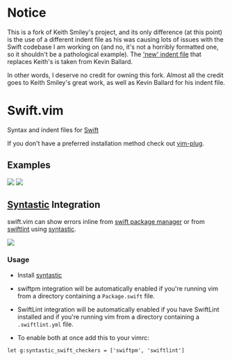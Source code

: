 # Notice

This is a fork of Keith Smiley's project, and its only difference (at
this point) is the use of a different indent file as his was causing lots of
issues with the Swift codebase I am working on (and no, it's not a horribly
formatted one, so it shouldn't be a pathological example). The ['new' indent
file](https://github.com/kballard/vim-swift) that replaces Keith's is taken from
Kevin Ballard.

In other words, I deserve no credit for owning this fork. Almost all the credit
goes to Keith Smiley's great work, as well as Kevin Ballard for his indent file.

# Swift.vim

Syntax and indent files for [Swift](https://developer.apple.com/swift/)

If you don't have a preferred installation method check out
[vim-plug](https://github.com/junegunn/vim-plug).

## Examples

![](https://raw.githubusercontent.com/keith/swift.vim/master/screenshots/screen.png)
![](https://raw.githubusercontent.com/keith/swift.vim/master/screenshots/screen2.png)

## [Syntastic](https://github.com/scrooloose/syntastic/) Integration

swift.vim can show errors inline from
[swift package manager](https://github.com/apple/swift-package-manager/)
or from [swiftlint](https://github.com/realm/SwiftLint) using
[syntastic](https://github.com/scrooloose/syntastic/).

![](https://raw.githubusercontent.com/keith/swift.vim/master/screenshots/screen3.png)

### Usage

- Install [syntastic](https://github.com/scrooloose/syntastic/)

- swiftpm integration will be automatically enabled if you're running vim
from a directory containing a `Package.swift` file.

- SwiftLint integration will be automatically enabled if you have
SwiftLint installed and if you're running vim from a directory
containing a `.swiftlint.yml` file.

- To enable both at once add this to your vimrc:

```vim
let g:syntastic_swift_checkers = ['swiftpm', 'swiftlint']
```
